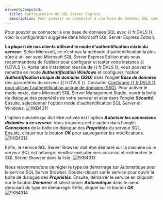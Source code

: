 ```yaml
---
eleventyComputed:
  title: Configuration de SQL Server Express
  description: Pour pouvoir se connecter à une base de données SQL avec {{ fr.DVLS }}, voici la configuration suggérée dans Microsoft SQL Server Express Edition.
---
```

Pour pouvoir se connecter à une base de données SQL avec {{ fr.DVLS }}, voici la configuration suggérée dans Microsoft SQL Server Express Edition.

**La plupart de nos clients utilisent le mode d'authentification mixte du serveur**. Selon Microsoft, ce n'est pas la méthode d'authentification la plus sûre à utiliser avec Microsoft SQL Server Express Edition mais nous recommandons de l'utiliser pour configurer et tester votre instance {{ fr.DVLS }}. Après une installation réussie de {{ fr.DVLS }}, vous pouvez le remettre en mode ***Authentification Windows*** et configurer l'option ***Authentification unique de domaine (SSO)*** dans l'onglet ***Base de données*** des paramètres du serveur {{ fr.DVLS }}. Consulter [Configurer {{ fr.DVLS }} pour utiliser l'authentification unique de domaine (SSO)](/server/kb/how-to-articles/configure-server-use-domain-sso/). Pour activer le mode mixte, dans Microsoft SQL Server Management Studio, ouvrir la boîte de dialogue des propriétés de votre serveur et aller dans l'onglet ***Sécurité***. Ensuite, sélectionner l'option mode d'authentification SQL Server et Windows.
![!!KB4311](https://cdnweb.devolutions.net/docs/docs_en_kb_KB4311.png)

L'option suivante qui doit être activée est l'option ***Autoriser les connexions distantes à ce serveur***. Vous trouverez cette option dans l'onglet ***Connexions*** de la boîte de dialogue des ***Propriétés*** du serveur SQL. Ensuite, cliquer sur le bouton ***OK*** pour sauvegarder les modifications.
![!!KB4312](https://cdnweb.devolutions.net/docs/docs_en_kb_KB4312.png)

Enfin, le service SQL Server Browser doit être démarré sur la machine où le serveur SQL est hébergé. Veuillez exécuter services.msc et rechercher le SQL Server Browser dans la liste.
![!!KB4313](https://cdnweb.devolutions.net/docs/docs_en_kb_KB4313.png)

Nous recommandons de régler le type de démarrage sur Automatique pour le service SQL Server Browser. Double-cliquer sur le service pour ouvrir la boîte de dialogue des ***Propriétés***. Ensuite, démarrer le service en cliquant sur le bouton ***Démarrer*** et sélectionner ***Automatique*** dans le menu déroulant du type de démarrage. Enfin, cliquer sur le bouton ***OK***.
![!!KB4314](https://cdnweb.devolutions.net/docs/docs_en_kb_KB4314.png)